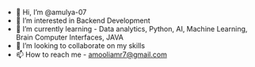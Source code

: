 - 👋 Hi, I’m @amulya-07
- 👀 I’m interested in Backend Development 
- 🌱 I’m currently learning - Data analytics, Python, AI, Machine Learning, Brain Computer Interfaces, JAVA
- 💞️ I’m looking to collaborate on my skills 
- 📫 How to reach me - amooliamr7@gmail.com

<!---
amulya-07/amulya-07 is a ✨ special ✨ repository because its `README.md` (this file) appears on your GitHub profile.
You can click the Preview link to take a look at your changes.
--->
